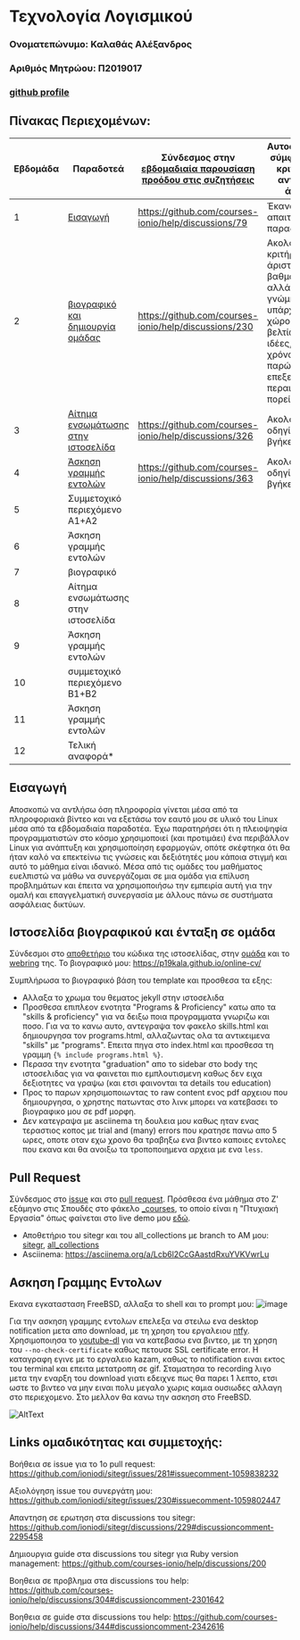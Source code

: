 # Τεχνολογία Λογισμικού 

### Ονοματεπώνυμο: Καλαθάς Αλέξανδρος
### Αριθμός Μητρώου: Π2019017
### [github profile](https://github.com/p19kala)

## Πίνακας Περιεχομένων:
| Εβδομάδα | Παραδοτεά | Σύνδεσμος στην [εβδομαδιαία παρουσίαση προόδου στις συζητήσεις](https://github.com/courses-ionio/help/discussions/categories/show-and-tell) | Αυτοαξιολόγηση σύμφωνα με τα κριτήρια της αντίστοιχης άσκησης |
| --- | --- | --- | --- |
| 1 | [Εισαγωγή](#Εισαγωγή)| https://github.com/courses-ionio/help/discussions/79 | Έκανα ο,τι απαιτείται για το παραδοτέο 1. |
| 2 | [βιογραφικό και δημιουργία ομάδας](#Ιστοσελίδα-βιογραφικού-και-ένταξη-σε-ομάδα) | https://github.com/courses-ionio/help/discussions/230 | Ακολούθησα τα κριτήρια για την άριστη βαθμολόγηση, αλλά κατά τη γνώμη μου υπάρχει πολύ χώρος για βελτίωση. Έχω ιδέες, άλλα όχι χρόνο προς το παρών. Θα το επεξεργαστώ περαιτέρω στη πορεία.|
| 3 | [Αίτημα ενσωμάτωσης στην ιστοσελίδα](#Pull-Request)| https://github.com/courses-ionio/help/discussions/326 | Ακολούθησα τις οδηγίες και βγήκε άριστη. |
| 4 | [Άσκηση γραμμής εντολών](#Ασκηση-Γραμμης-Εντολων) | https://github.com/courses-ionio/help/discussions/363 | Ακολούθησα τις οδηγίες και βγήκε άριστη. |
| 5 | Συμμετοχικό περιεχόμενο A1+A2 | | |
| 6 | Άσκηση γραμμής εντολών | | |
| 7 | βιογραφικό | | |
| 8 | Αίτημα ενσωμάτωσης στην ιστοσελίδα | | |
| 9 | Άσκηση γραμμής εντολών | | |
| 10 | συμμετοχικό περιεχόμενο B1+B2 | | |
| 11 | Άσκηση γραμμής εντολών | | |
| 12 | Τελική αναφορά* | | |

## Εισαγωγή
Αποσκοπώ να αντλήσω όση πληροφορία γίνεται μέσα από τα πληροφοριακά βίντεο και να εξετάσω τον εαυτό μου σε υλικό του Linux μέσα από τα εβδομαδιαία παραδοτέα. Έχω παρατηρήσει ότι η πλειοψηφία προγραμματιστών στο κόσμο χρησιμοποιεί (και προτιμάει) ένα περιβάλλον Linux για ανάπτυξη και χρησιμοποίηση εφαρμογών, οπότε σκέφτηκα ότι θα ήταν καλό να επεκτείνω τις γνώσεις και δεξιότητές μου κάποια στιγμή και αυτό το μάθημα είναι ιδανικό. Μέσα από τις ομάδες του μαθήματος ευελπιστώ να μάθω να συνεργάζομαι σε μια ομάδα για επίλυση προβλημάτων και έπειτα να χρησιμοποιήσω την εμπειρία αυτή για την ομαλή και επαγγελματική συνεργασία με άλλους πάνω σε συστήματα ασφάλειας δικτύων.

## Ιστοσελίδα βιογραφικού και ένταξη σε ομάδα
Σύνδεσμοι στο [αποθετήριο](https://github.com/p19kala/online-cv/tree/gh-pages) του κώδικα της ιστοσελίδας, στην [ομάδα](https://github.com/Git-s-PopTeamEpic) και το [webring](https://git-team-epic-webring.netlify.app/) της. Το βιογραφικό μου: https://p19kala.github.io/online-cv/

Συμπλήρωσα το βιογραφικό βάση του template και προσθεσα τα εξης:
- Αλλαξα το χρωμα του θεματος jekyll στην ιστοσελιδα
- Προσθεσα επιπλεον ενοτητα "Programs & Proficiency" κατω απο τα "skills & proficiency" για να δειξω ποια προγραμματα γνωριζω και ποσο. Για να το κανω αυτο, αντεγραψα τον φακελο skills.html και δημιουργησα τον programs.html, αλλαζωντας ολα τα αντικειμενα "skills" με "programs". Επειτα πηγα στο index.html και προσθεσα τη γραμμη `{% include programs.html %}`.
- Περασα την ενοτητα "graduation" απο το sidebar στο body της ιστοσελιδας για να φαινεται πιο εμπλουτισμενη καθως δεν ειχα δεξιοτητες να γραψω (και ετσι φαινονται τα details του education)
- Προς το παρων xρησιμοποιωντας το raw content ενος pdf αρχειου που δημιουργησα, ο χρηστης πατωντας στο λινκ μπορει να κατεβασει το βιογραφικο μου σε pdf μορφη.
- Δεν κατεγραψα με asciinema τη δουλεια μου καθως ηταν ενας τεραστιος κοπος με trial and (many) errors που κρατησε πανω απο 5 ωρες, οποτε οταν εχω χρονο θα τραβηξω ενα βιντεο καποιες εντολες που εκανα και θα ανοιξω τα τροποποιημενα αρχεια με ενα `less`.

## Pull Request
Σύνδεσμος στο [issue](https://github.com/ioniodi/sitegr/issues/237) και στο [pull request](https://github.com/ioniodi/all_collections/pull/22). Πρόσθεσα ένα μάθημα στο Ζ' εξάμηνο στις Σπουδές στο φάκελο [\_courses](https://github.com/p19kala/all_collections/tree/2019017/_courses), το οποίο είναι η "Πτυχιακή Εργασία" όπως φαίνεται στο live demo μου [εδώ](https://p19kalasw.netlify.app/courses/thesis/). 
- Αποθετήριο του sitegr και του all_collections με branch το ΑΜ μου: [sitegr](https://github.com/p19kala/sitegr/tree/2019017), [all_collections](https://github.com/p19kala/all_collections/tree/2019017)
- Asciinema: https://asciinema.org/a/Lcb6l2CcGAastdRxuYVKVwrLu

## Ασκηση Γραμμης Εντολων
Εκανα εγκατασταση FreeBSD, αλλαξα το shell και το prompt μου: 
![image](https://user-images.githubusercontent.com/72458452/158074687-40428982-ff05-4054-95f8-d39e3a8bbea4.png)


Για την ασκηση γραμμης εντολων επελεξα να στειλω ενα desktop notification μετα απο download, με τη χρηση του εργαλειου [ntfy](https://github.com/dschep/ntfy). Χρησιμοποιησα το [youtube-dl](https://github.com/ytdl-org/youtube-dl) για να κατεβασω ενα βιντεο, με τη χρηση του `--no-check-certificate` καθως πετουσε SSL certificate error. Η καταγραφη εγινε με το εργαλειο kazam, καθως το notification ειναι εκτος του terminal και επειτα μετατροπη σε gif. Σταματησα το recording λιγο μετα την εναρξη του download γιατι εδειχνε πως θα παρει 1 λεπτο, ετσι ωστε το βιντεο να μην ειναι πολυ μεγαλο χωρις καμια ουσιωδες αλλαγη στο περιεχομενο. Στο μελλον θα κανω την ασκηση στο FreeBSD.

![AltText](https://i.imgur.com/rBVf9cJ.gif)

## Links ομαδικότητας και συμμετοχής:
Βοήθεια σε issue για το 1o pull request: https://github.com/ioniodi/sitegr/issues/281#issuecomment-1059838232

Αξιολόγηση issue του συνεργάτη μου: https://github.com/ioniodi/sitegr/issues/230#issuecomment-1059802447

Απαντηση σε ερωτηση στα discussions του sitegr: https://github.com/ioniodi/sitegr/discussions/229#discussioncomment-2295458

Δημιουργια guide στα discussions του sitegr για Ruby version management: https://github.com/courses-ionio/help/discussions/200

Βοηθεια σε προβλημα στα discussions του help: https://github.com/courses-ionio/help/discussions/304#discussioncomment-2301642

Βοηθεια σε guide στα discussions του help: https://github.com/courses-ionio/help/discussions/344#discussioncomment-2342616
